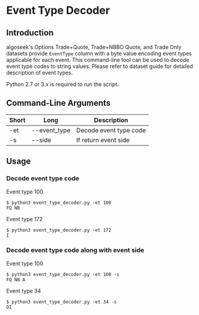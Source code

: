 
# Event Type Decoder

## Introduction

algoseek's Options Trade+Quote, Trade+NBBO Quote, and Trade Only datasets provide `EventType` column with a byte value encoding event types applicable for each event. This command-line tool can be used to decode event type codes to string values. Please refer to dataset guide for detailed description of event types.

Python 2.7 or 3.x is required to run the script.

## Command-Line Arguments

| Short | Long          | Description                                                          |
| ----- | ------------- | -------------------------------------------------------------------- |
| -et   | --event_type  | Decode event type code                                               |
| -s    | --side        | If return event side                                                 |

## Usage

### Decode event type code

Event type 100
```
$ python3 event_type_decoder.py -et 100
FQ NB
```

Event type 172
```
$ python3 event_type_decoder.py -et 172
I
```

### Decode event type code along with event side

Event type 100
```
$ python3 event_type_decoder.py -et 100 -s
FQ NB A
```

Event type 34
```
$ python3 event_type_decoder.py -et 34 -s
OI
```